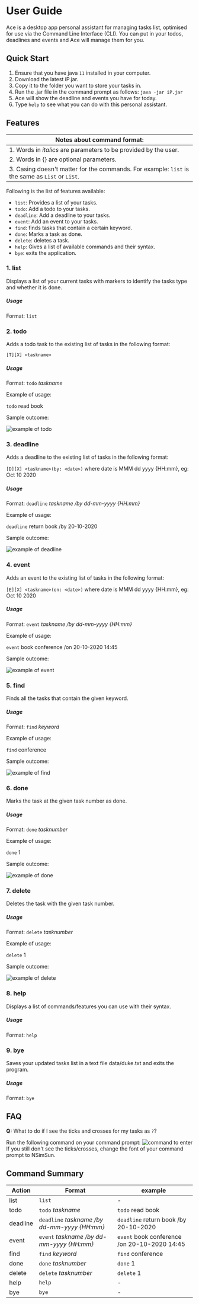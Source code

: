 # User Guide

Ace is a desktop app personal assistant for managing tasks list, optimised for use via the Command Line Interface (CLI). You can put in your todos, deadlines and events and Ace will manage them for you. 

## Quick Start

1. Ensure that you have java `11` installed in your computer.
2. Download the latest iP.jar.
3. Copy it to the folder you want to store your tasks in.
4. Run the .jar file in the command prompt as follows: `java -jar iP.jar`
5. Ace will show the deadline and events you have for today.
6. Type `help` to see what you can do with this personal assistant.

## Features 

Notes about command format: | 
------------ | 
1. Words in _italics_ are parameters to be provided by the user. |
2. Words in {} are optional parameters. |
3. Casing doesn't matter for the commands. For example: `list` is the same as `List` or `LiSt`. |

Following is the list of features available:
* `list`: Provides a list of your tasks.
* `todo`: Add a todo to your tasks.
* `deadline`: Add a deadline to your tasks.
* `event`: Add an event to your tasks.
* `find`: finds tasks that contain a certain keyword.
* `done`: Marks a task as done.
* `delete`: deletes a task.
* `help`: Gives a list of available commands and their syntax.
* `bye`: exits the application.

### 1. list 
Displays a list of your current tasks with markers to identify the tasks type and whether it is done.

##### Usage

Format: `list`

### 2. todo
Adds a todo task to the existing list of tasks in the following format: 

`[T][X] <taskname>`

##### Usage

Format: `todo` _taskname_

Example of usage: 

`todo` read book

Sample outcome:

![example of todo](todoeg.PNG)

### 3. deadline
Adds a deadline to the existing list of tasks in the following format: 

`[D][X] <taskname>(by: <date>)` where date is MMM dd yyyy {HH:mm}, eg: Oct 10 2020

##### Usage

Format: `deadline` _taskname /by dd-mm-yyyy {HH:mm}_

Example of usage: 

`deadline` return book /by 20-10-2020

Sample outcome:

![example of deadline](deadeg.PNG)

### 4. event
Adds an event to the existing list of tasks in the following format: 

`[E][X] <taskname>(on: <date>)` where date is MMM dd yyyy {HH:mm}, eg: Oct 10 2020

##### Usage

Format: `event` _taskname /by dd-mm-yyyy {HH:mm}_

Example of usage: 

`event` book conference /on 20-10-2020 14:45

Sample outcome:

![example of event](eventeg.PNG)

### 5. find
Finds all the tasks that contain the given keyword.

##### Usage

Format: `find` _keyword_

Example of usage:

`find` conference

Sample outcome:

![example of find](findeg.PNG)

### 6. done
Marks the task at the given task number as done.

##### Usage

Format: `done` _tasknumber_

Example of usage:

`done` 1

Sample outcome:

![example of done](doneeg.PNG)

### 7. delete
Deletes the task with the given task number.

##### Usage

Format: `delete` _tasknumber_

Example of usage:

`delete` 1

Sample outcome:

![example of delete](deleteeg.PNG)

### 8. help
Displays a list of commands/features you can use with their syntax.

##### Usage

Format: `help`

### 9. bye
Saves your updated tasks list in a text file data/duke.txt and exits the program.

##### Usage

Format: `bye`

## FAQ

**Q:** What to do if I see the ticks and crosses for my tasks as `?`?

Run the following command on your command prompt:
![command to enter](commandPrompt.jpg)
If you still don't see the ticks/crosses, change the font of your command prompt to NSimSun.

## Command Summary

Action | Format | example
-------- | ---------- | ------------
list | `list` | -
todo | `todo` _taskname_ | `todo` read book
deadline | `deadline` _taskname /by dd-mm-yyyy {HH:mm}_ | `deadline` return book /by 20-10-2020
event | `event` _taskname /by dd-mm-yyyy {HH:mm}_ | `event` book conference /on 20-10-2020 14:45
find | `find` _keyword_ | `find` conference
done | `done` _tasknumber_ | `done` 1
delete | `delete` _tasknumber_ | `delete` 1
help | `help` | -
bye | `bye` | -